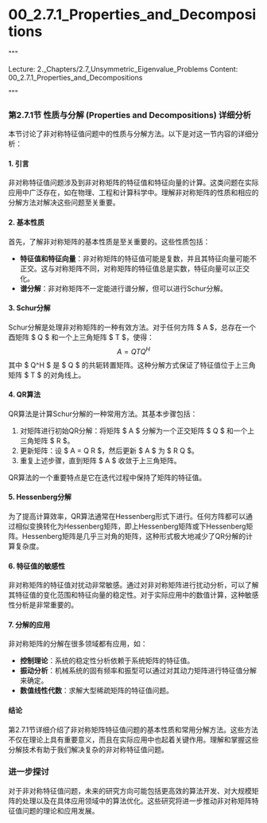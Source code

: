 # 00_2.7.1_Properties_and_Decompositions

"""

Lecture: 2._Chapters/2.7_Unsymmetric_Eigenvalue_Problems
Content: 00_2.7.1_Properties_and_Decompositions

"""

### 第2.7.1节 性质与分解 (Properties and Decompositions) 详细分析

本节讨论了非对称特征值问题中的性质与分解方法。以下是对这一节内容的详细分析：

#### 1. 引言
非对称特征值问题涉及到非对称矩阵的特征值和特征向量的计算。这类问题在实际应用中广泛存在，如在物理、工程和计算科学中。理解非对称矩阵的性质和相应的分解方法对解决这些问题至关重要。

#### 2. 基本性质
首先，了解非对称矩阵的基本性质是至关重要的。这些性质包括：

- **特征值和特征向量**：非对称矩阵的特征值可能是复数，并且其特征向量可能不正交。这与对称矩阵不同，对称矩阵的特征值总是实数，特征向量可以正交化。
- **谱分解**：非对称矩阵不一定能进行谱分解，但可以进行Schur分解。

#### 3. Schur分解
Schur分解是处理非对称矩阵的一种有效方法。对于任何方阵 $ A $，总存在一个酉矩阵 $ Q $ 和一个上三角矩阵 $ T $，使得：
$$ A = Q T Q^H $$
其中 $ Q^H $ 是 $ Q $ 的共轭转置矩阵。这种分解方式保证了特征值位于上三角矩阵 $ T $ 的对角线上。

#### 4. QR算法
QR算法是计算Schur分解的一种常用方法。其基本步骤包括：

1. 对矩阵进行初始QR分解：将矩阵 $ A $ 分解为一个正交矩阵 $ Q $ 和一个上三角矩阵 $ R $。
2. 更新矩阵：设 $ A = Q R $，然后更新 $ A $ 为 $ R Q $。
3. 重复上述步骤，直到矩阵 $ A $ 收敛于上三角矩阵。

QR算法的一个重要特点是它在迭代过程中保持了矩阵的特征值。

#### 5. Hessenberg分解
为了提高计算效率，QR算法通常在Hessenberg形式下进行。任何方阵都可以通过相似变换转化为Hessenberg矩阵，即上Hessenberg矩阵或下Hessenberg矩阵。Hessenberg矩阵是几乎三对角的矩阵，这种形式极大地减少了QR分解的计算复杂度。

#### 6. 特征值的敏感性
非对称矩阵的特征值对扰动非常敏感。通过对非对称矩阵进行扰动分析，可以了解其特征值的变化范围和特征向量的稳定性。对于实际应用中的数值计算，这种敏感性分析是非常重要的。

#### 7. 分解的应用
非对称矩阵的分解在很多领域都有应用，如：

- **控制理论**：系统的稳定性分析依赖于系统矩阵的特征值。
- **振动分析**：机械系统的固有频率和振型可以通过对其动力矩阵进行特征值分解来确定。
- **数值线性代数**：求解大型稀疏矩阵的特征值问题。

#### 结论
第2.7.1节详细介绍了非对称矩阵特征值问题的基本性质和常用分解方法。这些方法不仅在理论上具有重要意义，而且在实际应用中也起着关键作用。理解和掌握这些分解技术有助于我们解决复杂的非对称特征值问题。

### 进一步探讨
对于非对称特征值问题，未来的研究方向可能包括更高效的算法开发、对大规模矩阵的处理以及在具体应用领域中的算法优化。这些研究将进一步推动非对称矩阵特征值问题的理论和应用发展。
